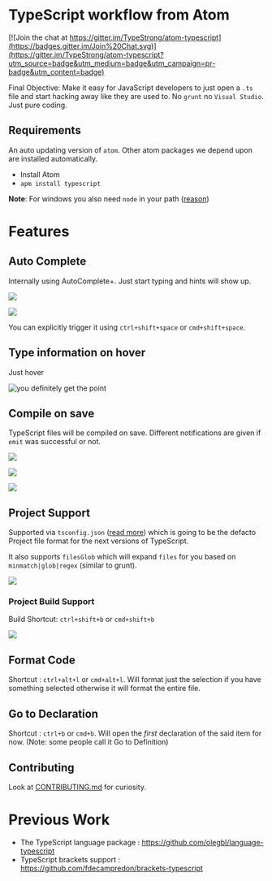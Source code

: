 # TypeScript workflow from Atom

[![Join the chat at https://gitter.im/TypeStrong/atom-typescript](https://badges.gitter.im/Join%20Chat.svg)](https://gitter.im/TypeStrong/atom-typescript?utm_source=badge&utm_medium=badge&utm_campaign=pr-badge&utm_content=badge)

Final Objective: Make it easy for JavaScript developers to just open a `.ts` file and start hacking away like they are used to. No `grunt` no `Visual Studio`. Just pure coding.

## Requirements
An auto updating version of `atom`. Other atom packages we depend upon are installed automatically.

* Install Atom
* `apm install typescript`

**Note**: For windows you also need `node` in your path ([reason](https://github.com/TypeStrong/atom-typescript/issues/50))  

# Features
## Auto Complete
Internally using AutoComplete+. Just start typing and hints will show up.

![](https://raw.githubusercontent.com/TypeStrong/atom-typescript/master/examples/screens/autocomplete1.png)

![](https://raw.githubusercontent.com/TypeStrong/atom-typescript/master/examples/screens/autocomplete2.png)

You can explicitly trigger it using `ctrl+shift+space` or `cmd+shift+space`.

## Type information on hover
Just hover

![you definitely get the point](https://raw.githubusercontent.com/TypeStrong/atom-typescript/master/examples/screens/hover.png)

## Compile on save
TypeScript files will be compiled on save. Different notifications are given if `emit` was successful or not.

![](https://raw.githubusercontent.com/TypeStrong/atom-typescript/master/examples/screens/compile%20success.png)

![](https://raw.githubusercontent.com/TypeStrong/atom-typescript/master/examples/screens/compile%20error.png)

![](https://raw.githubusercontent.com/TypeStrong/atom-typescript/master/examples/screens/emit%20error.png)

## Project Support
Supported via `tsconfig.json` ([read more]()) which is going to be the defacto Project file format for the next versions of TypeScript.

It also supports `filesGlob` which will expand `files` for you based on `minmatch|glob|regex` (similar to grunt).

![](https://raw.githubusercontent.com/TypeStrong/atom-typescript/master/examples/screens/proj.png)

### Project Build Support
Build Shortcut: `ctrl+shift+b` or `cmd+shift+b`

![](https://raw.githubusercontent.com/TypeStrong/atom-typescript/master/examples/screens/build.png)

## Format Code
Shortcut : `ctrl+alt+l` or `cmd+alt+l`. Will format just the selection if you have something selected otherwise it will format the entire file.

## Go to Declaration
Shortcut : `ctrl+b` or `cmd+b`. Will open the *first* declaration of the said item for now. (Note: some people call it Go to Definition)

## Contributing

Look at [CONTRIBUTING.md](https://github.com/TypeStrong/atom-typescript/blob/master/CONTRIBUTING.md) for curiosity.

# Previous Work
* The TypeScript language package : https://github.com/olegbl/language-typescript
* TypeScript brackets support : https://github.com/fdecampredon/brackets-typescript
